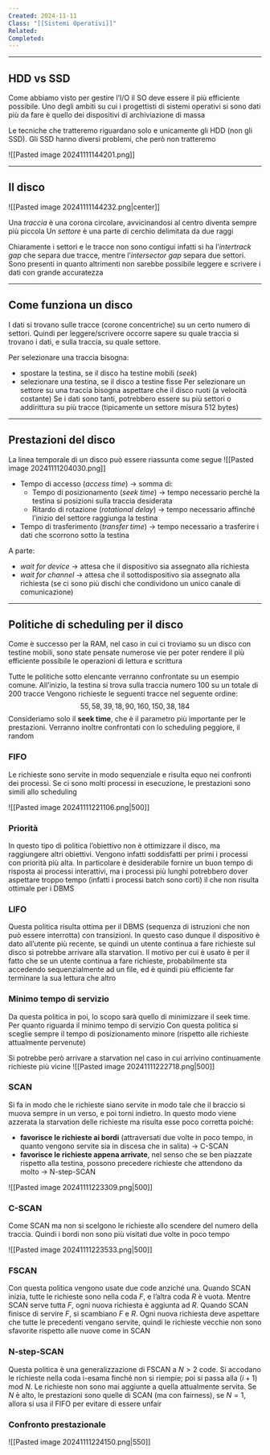 ```yaml
---
Created: 2024-11-11
Class: "[[Sistemi Operativi]]"
Related: 
Completed:
---
```

---
## HDD vs SSD
Come abbiamo visto per gestire l’I/O il SO deve essere il più efficiente possibile.
Uno degli ambiti su cui i progettisti di sistemi operativi si sono dati più da fare è quello dei dispositivi di archiviazione di massa

Le tecniche che tratteremo riguardano solo e unicamente gli HDD (non gli SSD). Gli SSD hanno diversi problemi, che però non tratteremo

![[Pasted image 20241111144201.png]]

---
## Il disco
![[Pasted image 20241111144232.png|center]]

Una *traccia* è una corona circolare, avvicinandosi al centro diventa sempre più piccola
Un *settore* è una parte di cerchio delimitata da due raggi

Chiaramente i settori e le tracce non sono contigui infatti si ha l’*intertrack gap* che separa due tracce, mentre l’*intersector gap* separa due settori. Sono presenti in quanto altrimenti non sarebbe possibile leggere e scrivere i dati con grande accuratezza

---
## Come funziona un disco
I dati si trovano sulle tracce (corone concentriche) su un certo numero di settori. Quindi per leggere/scrivere occorre sapere su quale traccia si trovano i dati, e sulla traccia, su quale settore.

Per selezionare una traccia bisogna:
- spostare la testina, se il disco ha testine mobili (*seek*)
- selezionare una testina, se il disco a testine fisse
Per selezionare un settore su una traccia bisogna aspettare che il disco ruoti (a velocità costante)
Se i dati sono tanti, potrebbero essere su più settori o addirittura su più tracce (tipicamente un settore misura 512 bytes)

---
## Prestazioni del disco
La linea temporale di un disco può essere riassunta come segue
![[Pasted image 20241111204030.png]]

- Tempo di accesso (*access time*) → somma di:
	- Tempo di posizionamento (*seek time*) → tempo necessario perché la testina si posizioni sulla traccia desiderata
	- Ritardo di rotazione (*rotational delay*) → tempo necessario affinché l’inizio del settore raggiunga la testina
- Tempo di trasferimento (*transfer time*) → tempo necessario a trasferire i dati che scorrono sotto la testina

A parte:
- *wait for device* → attesa che il dispositivo sia assegnato alla richiesta
- *wait for channel* → attesa che il sottodispositivo sia assegnato alla richiesta (se ci sono più dischi che condividono un unico canale di comunicazione)

---
## Politiche di scheduling per il disco
Come è successo per la RAM, nel caso in cui ci troviamo su un disco con testine mobili, sono state pensate numerose vie per poter rendere il più efficiente possibile le operazioni di lettura e scrittura

Tutte le politiche sotto elencante verranno confrontate su un esempio comune.
All’inizio, la testina si trova sulla traccia numero $100$ su un totale di $200$ tracce
Vengono richieste le seguenti tracce nel seguente ordine:
$$
55, 58, 39, 18, 90,160,150,38,184
$$
Consideriamo solo il **seek time**, che è il parametro più importante per le prestazioni.
Verranno inoltre confrontati con lo scheduling peggiore, il random

### FIFO
Le richieste sono servite in modo sequenziale e risulta equo nei confronti dei processi.
Se ci sono molti processi in esecuzione, le prestazioni sono simili allo scheduling

![[Pasted image 20241111221106.png|500]]

### Priorità
In questo tipo di politica l’obiettivo non è ottimizzare il disco, ma raggiungere altri obiettivi. Vengono infatti soddisfatti per primi i processi con priorità più alta.
In particolare è desiderabile fornire un buon tempo di risposta ai processi interattivi, ma i processi più lunghi potrebbero dover aspettare troppo tempo (infatti i processi batch sono corti) il che non risulta ottimale per i DBMS

### LIFO
Questa politica risulta ottima per il DBMS (sequenza di istruzioni che non può essere interrotta) con transizioni.
In questo caso dunque il dispositivo è dato all’utente più recente, se quindi un utente continua a fare richieste sul disco si potrebbe arrivare alla starvation.
Il motivo per cui è usato è per il fatto che se un utente continua a fare richieste, probabilmente sta accedendo sequenzialmente ad un file, ed è quindi più efficiente far terminare la sua lettura che altro

### Minimo tempo di servizio
Da questa politica in poi, lo scopo sarà quello di minimizzare il seek time.
Per quanto riguarda il minimo tempo di servizio
Con questa politica si sceglie sempre il tempo di posizionamento minore (rispetto alle richieste attualmente pervenute)

Si potrebbe però arrivare a starvation nel caso in cui arrivino continuamente richieste più vicine
![[Pasted image 20241111222718.png|500]]

### SCAN
Si fa in modo che le richieste siano servite in modo tale che il braccio si muova sempre in un verso, e poi torni indietro.
In questo modo viene azzerata la starvation delle richieste ma risulta esse poco corretta poiché:
- **favorisce le richieste ai bordi** (attraversati due volte in poco tempo, in quanto vengono servite sia in discesa che in salita) → C-SCAN
- **favorisce le richieste appena arrivate**, nel senso che se ben piazzate rispetto alla testina, possono precedere richieste che attendono da molto → N-step-SCAN

![[Pasted image 20241111223309.png|500]]

### C-SCAN
Come SCAN ma non si scelgono le richieste allo scendere del numero della traccia. Quindi i bordi non sono più visitati due volte in poco tempo

![[Pasted image 20241111223533.png|500]]

### FSCAN
Con questa politica vengono usate due code anziché una.
Quando SCAN inizia, tutte le richieste sono nella coda $F$, e l’altra coda $R$ è vuota. Mentre SCAN serve tutta $F$, ogni nuova richiesta è aggiunta ad $R$. Quando SCAN finisce di servire $F$, si scambiano $F$ e $R$.
Ogni nuova richiesta deve aspettare che tutte le precedenti vengano servite, quindi le richieste vecchie non sono sfavorite rispetto alle nuove come in SCAN

### N-step-SCAN
Questa politica è una generalizzazione di FSCAN a $N>2$ code.
Si accodano le richieste nella coda i-esama finché non si riempie; poi si passa alla $(i+1) \text{ mod } N$.
Le richieste non sono mai aggiunte a quella attualmente servita.
Se $N$ è alto, le prestazioni sono quelle di SCAN (ma con fairness), se $N=1$, allora si usa il FIFO per evitare di essere unfair

### Confronto prestazionale
![[Pasted image 20241111224150.png|550]]

